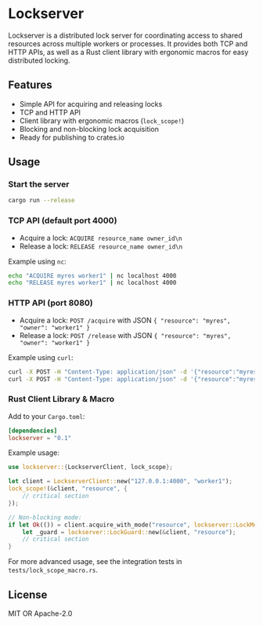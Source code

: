 

# Lockserver

Lockserver is a distributed lock server for coordinating access to shared resources across multiple workers or processes. It provides both TCP and HTTP APIs, as well as a Rust client library with ergonomic macros for easy distributed locking.

## Features
- Simple API for acquiring and releasing locks
- TCP and HTTP API
- Client library with ergonomic macros (`lock_scope!`)
- Blocking and non-blocking lock acquisition
- Ready for publishing to crates.io

## Usage

### Start the server

```sh
cargo run --release
```

### TCP API (default port 4000)

- Acquire a lock:
  `ACQUIRE resource_name owner_id\n`
- Release a lock:
  `RELEASE resource_name owner_id\n`

Example using `nc`:

```sh
echo "ACQUIRE myres worker1" | nc localhost 4000
echo "RELEASE myres worker1" | nc localhost 4000
```

### HTTP API (port 8080)

- Acquire a lock:
  `POST /acquire` with JSON `{ "resource": "myres", "owner": "worker1" }`
- Release a lock:
  `POST /release` with JSON `{ "resource": "myres", "owner": "worker1" }`

Example using `curl`:

```sh
curl -X POST -H "Content-Type: application/json" -d '{"resource":"myres","owner":"worker1"}' http://localhost:8080/acquire
curl -X POST -H "Content-Type: application/json" -d '{"resource":"myres","owner":"worker1"}' http://localhost:8080/release
```

### Rust Client Library & Macro

Add to your `Cargo.toml`:

```toml
[dependencies]
lockserver = "0.1"
```

Example usage:

```rust
use lockserver::{LockserverClient, lock_scope};

let client = LockserverClient::new("127.0.0.1:4000", "worker1");
lock_scope!(&client, "resource", {
    // critical section
});

// Non-blocking mode:
if let Ok(()) = client.acquire_with_mode("resource", lockserver::LockMode::NonBlocking) {
    let _guard = lockserver::LockGuard::new(&client, "resource");
    // critical section
}
```

For more advanced usage, see the integration tests in `tests/lock_scope_macro.rs`.

## License

MIT OR Apache-2.0
